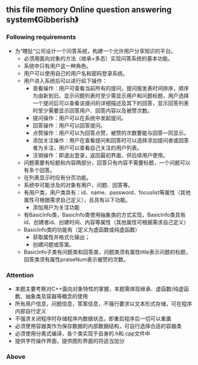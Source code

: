 ## this file memory Online question answering system《Gibberish》
### Following requirements
* 为“瞎扯”公司设计一个问答系统，构建一个允许用户分享知识的平台。
  * 必须用面向对象的方法（继承+多态）实现问答系统的基本功能。
  * 系统中只有用户这一种角色。
  * 用户可以使用自己的用户名和密码登录系统。
  * 用户进入系统后可以进行如下操作：
    * 查看操作：用户可查看当前所有的提问，提问按发表时间排序，顺序为由新到旧，显示问题列表时至少需显示用户和问题标题，用户选择一个提问后可以查看该提问的详细描述及其下的回答，显示回答列表时至少需要显示回答用户、回答内容以及被赞次数。
    * 提问操作：用户可以在系统中发起提问。
    * 回答操作：用户可以回答提问。
    * 点赞操作：用户可以为回答点赞，被赞的次数要能与回答一同显示。
    * 添加关注操作：用户在查看提问和回答时可以选择添加提问者或回答者为关注，用户可以查看自己关注的用户列表。
    * 注销操作：即退出登录，返回最初界面，供后续用户使用。
  * 问题需要有标题和内容两部分，回答只有内容不需要标题，一个问题可以有多个回答。
  * 在列表显示时应有分页功能。
  * 系统中可能涉及的对象有用户、问题、回答等。
  * 有用户类，用户类具有：id、name、password、focuslist等属性（其他属性可根据需求自己定义），且具有以下功能。
    * 添加用户为关注功能
  * 有BasicInfo类，BasicInfo类使用抽象类的方式实现，BasicInfo类具有id、创建者id、创建时间、内容等属性（其他属性可根据需求自己定义）
  * BasicInfo类的功能有（定义为虚函数或纯虚函数）
    * 获取属性并格式化输出；
    * 创建问题或答案。
  * BasicInfo子类有问题类和回答类，问题类须有属性title表示问题的标题，回答类须有属性praiseNum表示被赞的次数。
### Attention
* 本题主要考察对C++面向对象特性的掌握，本题需体现继承、虚函数/纯虚函数、抽象类及容器等概念的使用
* 所有用户信息，问题信息，答案信息，不强行要求以文本形式存储，可在程序内部自行定义
* 不强求关闭程序时存储程序内数据状态，即重启程序后一切可以重置
* 必须使用容器类作为保存数据的内部数据结构，可自行选择合适的容器类
* 必须使用分离式编译，各个类实现于自身的.h和.cpp文件中
* 提供字符操作界面，提供图形界面的将适当加分
### Above
